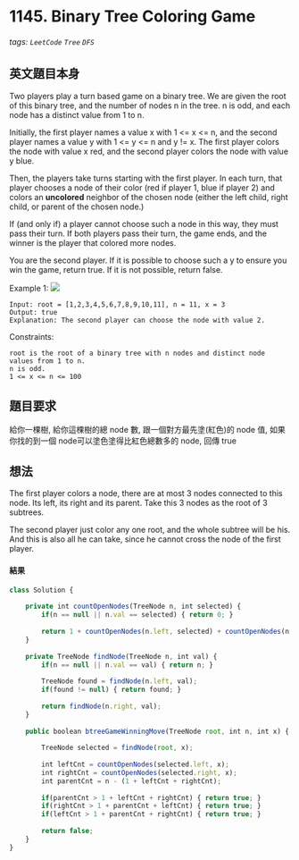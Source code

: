 # 1145. Binary Tree Coloring Game
###### tags: `LeetCode` `Tree` `DFS`

## 英文題目本身
Two players play a turn based game on a binary tree.  We are given the root of this binary tree, and the number of nodes n in the tree.  n is odd, and each node has a distinct value from 1 to n.

Initially, the first player names a value x with 1 <= x <= n, and the second player names a value y with 1 <= y <= n and y != x.  The first player colors the node with value x red, and the second player colors the node with value y blue.

Then, the players take turns starting with the first player.  In each turn, that player chooses a node of their color (red if player 1, blue if player 2) and colors an **uncolored** neighbor of the chosen node (either the left child, right child, or parent of the chosen node.)

If (and only if) a player cannot choose such a node in this way, they must pass their turn.  If both players pass their turn, the game ends, and the winner is the player that colored more nodes.

You are the second player.  If it is possible to choose such a y to ensure you win the game, return true.  If it is not possible, return false.

 

Example 1:
![](https://i.imgur.com/Ypt3zel.png)

```
Input: root = [1,2,3,4,5,6,7,8,9,10,11], n = 11, x = 3
Output: true
Explanation: The second player can choose the node with value 2.
```

Constraints:
```
root is the root of a binary tree with n nodes and distinct node values from 1 to n.
n is odd.
1 <= x <= n <= 100
```
## 題目要求

給你一棵樹, 給你這棵樹的總 node 數, 跟一個對方最先塗(紅色)的 node 值, 如果你找的到一個 node可以塗色塗得比紅色總數多的 node, 回傳 true

## 想法
The first player colors a node,
there are at most 3 nodes connected to this node.
Its left, its right and its parent.
Take this 3 nodes as the root of 3 subtrees.

The second player just color any one root,
and the whole subtree will be his.
And this is also all he can take,
since he cannot cross the node of the first player.
#### 結果
```javascript
class Solution {
    
    private int countOpenNodes(TreeNode n, int selected) {
        if(n == null || n.val == selected) { return 0; }
        
        return 1 + countOpenNodes(n.left, selected) + countOpenNodes(n.right, selected);
    }
    
    private TreeNode findNode(TreeNode n, int val) {
        if(n == null || n.val == val) { return n; }
                
        TreeNode found = findNode(n.left, val);
        if(found != null) { return found; }
        
        return findNode(n.right, val); 
    }
    
    public boolean btreeGameWinningMove(TreeNode root, int n, int x) {
        
        TreeNode selected = findNode(root, x);
        
        int leftCnt = countOpenNodes(selected.left, x);
        int rightCnt = countOpenNodes(selected.right, x);
        int parentCnt = n - (1 + leftCnt + rightCnt);
        
        if(parentCnt > 1 + leftCnt + rightCnt) { return true; }
        if(rightCnt > 1 + parentCnt + leftCnt) { return true; }
        if(leftCnt > 1 + parentCnt + rightCnt) { return true; }
        
        return false;
    }
}
```
